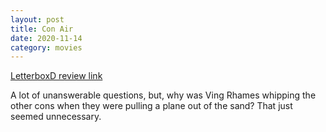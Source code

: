 ```yaml
---
layout: post
title: Con Air
date: 2020-11-14
category: movies
---
```

 
[LetterboxD review link](https://letterboxd.com/samarthbhaskar/film/con-air/)

A lot of unanswerable questions, but, why was Ving Rhames whipping the other cons when they were pulling a plane out of the sand? That just seemed unnecessary.